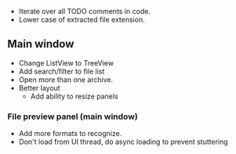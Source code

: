 * Iterate over all TODO comments in code.
* Lower case of extracted file extension.

## Main window
* Change ListView to TreeView
* Add search/filter to file list
* Open more than one archive.
* Better layout
    * Add ability to resize panels

### File preview panel (main window)
* Add more formats to recognize.
* Don't load from UI thread, do async loading to prevent stuttering
